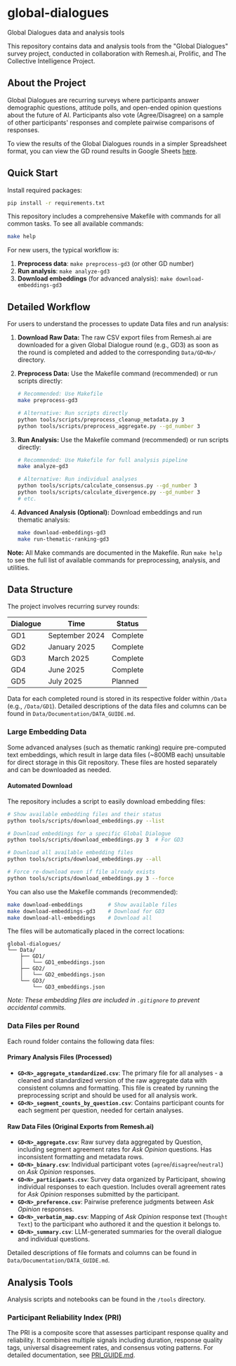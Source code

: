 # global-dialogues
Global Dialogues data and analysis tools

This repository contains data and analysis tools from the "Global Dialogues" survey project, conducted in collaboration with Remesh.ai, Prolific, and The Collective Intelligence Project.

## About the Project
Global Dialogues are recurring surveys where participants answer demographic questions, attitude polls, and open-ended opinion questions about the future of AI. Participants also vote (Agree/Disagree) on a sample of other participants' responses and complete pairwise comparisons of responses.

To view the results of the Global Dialogues rounds in a simpler Spreadsheet format, you can view the GD round results in Google Sheets [here](https://drive.google.com/drive/folders/15cT7T_ejIPlacTqBRESiypYyrc3xLHz_?usp=drive_link).

## Quick Start

Install required packages:
```bash
pip install -r requirements.txt
```

This repository includes a comprehensive Makefile with commands for all common tasks. To see all available commands:
```bash
make help
```

For new users, the typical workflow is:
1. **Preprocess data**: `make preprocess-gd3` (or other GD number)
2. **Run analysis**: `make analyze-gd3`
3. **Download embeddings** (for advanced analysis): `make download-embeddings-gd3`

## Detailed Workflow

For users to understand the processes to update Data files and run analysis:

1.  **Download Raw Data:** The raw CSV export files from Remesh.ai are downloaded for a given Global Dialogue round (e.g., GD3) as soon as the round is completed and added to the corresponding `Data/GD<N>/` directory.

2.  **Preprocess Data:** Use the Makefile command (recommended) or run scripts directly:
    ```bash
    # Recommended: Use Makefile
    make preprocess-gd3
    
    # Alternative: Run scripts directly
    python tools/scripts/preprocess_cleanup_metadata.py 3
    python tools/scripts/preprocess_aggregate.py --gd_number 3
    ```

3.  **Run Analysis:** Use the Makefile command (recommended) or run scripts directly:
    ```bash
    # Recommended: Use Makefile for full analysis pipeline
    make analyze-gd3
    
    # Alternative: Run individual analyses
    python tools/scripts/calculate_consensus.py --gd_number 3
    python tools/scripts/calculate_divergence.py --gd_number 3
    # etc.
    ```

4.  **Advanced Analysis (Optional):** Download embeddings and run thematic analysis:
    ```bash
    make download-embeddings-gd3
    make run-thematic-ranking-gd3
    ```

**Note:** All Make commands are documented in the Makefile. Run `make help` to see the full list of available commands for preprocessing, analysis, and utilities.

## Data Structure

The project involves recurring survey rounds:

| Dialogue | Time          | Status   |
|----------|---------------|----------|
| GD1      | September 2024 | Complete |
| GD2      | January 2025    | Complete  |
| GD3      | March 2025    | Complete  |
| GD4      | June 2025    | Complete  |
| GD5      | July 2025    | Planned  |

Data for each completed round is stored in its respective folder within `/Data` (e.g., `/Data/GD1`). Detailed descriptions of the data files and columns can be found in `Data/Documentation/DATA_GUIDE.md`.

### Large Embedding Data

Some advanced analyses (such as thematic ranking) require pre-computed text embeddings, which result in large data files (~800MB each) unsuitable for direct storage in this Git repository. These files are hosted separately and can be downloaded as needed.

#### Automated Download

The repository includes a script to easily download embedding files:

```bash
# Show available embedding files and their status
python tools/scripts/download_embeddings.py --list

# Download embeddings for a specific Global Dialogue
python tools/scripts/download_embeddings.py 3  # For GD3

# Download all available embedding files
python tools/scripts/download_embeddings.py --all

# Force re-download even if file already exists
python tools/scripts/download_embeddings.py 3 --force
```

You can also use the Makefile commands (recommended):

```bash
make download-embeddings        # Show available files
make download-embeddings-gd3    # Download for GD3
make download-all-embeddings    # Download all
```

The files will be automatically placed in the correct locations:

```
global-dialogues/
└── Data/
    ├── GD1/
    │   └── GD1_embeddings.json
    ├── GD2/
    │   └── GD2_embeddings.json
    └── GD3/
        └── GD3_embeddings.json
```

*Note: These embedding files are included in `.gitignore` to prevent accidental commits.*

### Data Files per Round

Each round folder contains the following data files:

#### Primary Analysis Files (Processed)

*   **`GD<N>_aggregate_standardized.csv`**: The primary file for all analyses - a cleaned and standardized version of the raw aggregate data with consistent columns and formatting. This file is created by running the preprocessing script and should be used for all analysis work.
*   **`GD<N>_segment_counts_by_question.csv`**: Contains participant counts for each segment per question, needed for certain analyses.

#### Raw Data Files (Original Exports from Remesh.ai)

*   **`GD<N>_aggregate.csv`**: Raw survey data aggregated by Question, including segment agreement rates for *Ask Opinion* questions. Has inconsistent formatting and metadata rows.
*   **`GD<N>_binary.csv`**: Individual participant votes (`agree`/`disagree`/`neutral`) on *Ask Opinion* responses.
*   **`GD<N>_participants.csv`**: Survey data organized by Participant, showing individual responses to each question. Includes overall agreement rates for *Ask Opinion* responses submitted by the participant.
*   **`GD<N>_preference.csv`**: Pairwise preference judgments between *Ask Opinion* responses.
*   **`GD<N>_verbatim_map.csv`**: Mapping of *Ask Opinion* response text (`Thought Text`) to the participant who authored it and the question it belongs to.
*   **`GD<N>_summary.csv`**: LLM-generated summaries for the overall dialogue and individual questions.

Detailed descriptions of file formats and columns can be found in `Data/Documentation/DATA_GUIDE.md`.

## Analysis Tools

Analysis scripts and notebooks can be found in the `/tools` directory.

### Participant Reliability Index (PRI)

The PRI is a composite score that assesses participant response quality and reliability. It combines multiple signals including duration, response quality tags, universal disagreement rates, and consensus voting patterns. For detailed documentation, see [PRI_GUIDE.md](Data/Documentation/PRI_GUIDE.md).

 


